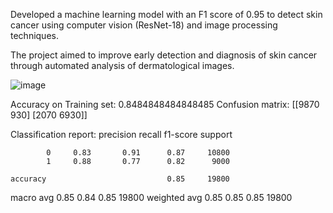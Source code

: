 Developed a machine learning model with an F1 score of 0.95 to detect skin cancer using computer vision (ResNet-18) and image processing techniques.  

The project aimed to improve early detection and diagnosis of skin cancer through automated analysis of dermatological images. 

  ![image](https://github.com/Rugved2204/Skin-Cancer-Detection/assets/96412167/3b4f300b-4380-43fb-897c-014c0eb6ee39)

Accuracy on Training set:  0.8484848484848485
Confusion matrix: 
 [[9870  930]
 [2070 6930]]

 
Classification report: 
               precision    recall  f1-score   support

            0     0.83       0.91      0.87     10800
            1     0.88       0.77      0.82      9000

    accuracy                           0.85     19800
   macro avg      0.85       0.84      0.85     19800
weighted avg      0.85       0.85      0.85     19800

